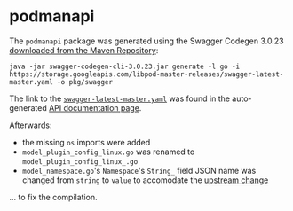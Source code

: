 # podmanapi

The `podmanapi` package was generated using the Swagger Codegen 3.0.23 [downloaded from the Maven Repository](https://mvnrepository.com/artifact/io.swagger.codegen.v3/swagger-codegen-cli):

```
java -jar swagger-codegen-cli-3.0.23.jar generate -l go -i https://storage.googleapis.com/libpod-master-releases/swagger-latest-master.yaml -o pkg/swagger
```

The link to the [`swagger-latest-master.yaml`](https://storage.googleapis.com/libpod-master-releases/swagger-latest-master.yaml) was found in the auto-generated [API documentation page](https://podman.readthedocs.io/en/latest/_static/api.html).

Afterwards:

* the missing `os` imports were added
* `model_plugin_config_linux.go` was renamed to `model_plugin_config_linux_.go`
* `model_namespace.go`'s `Namespace`'s `String_` field JSON name was changed from `string` to `value` to accomodate the [upstream change](https://github.com/containers/podman/commit/8eb36320ca321ba514b5388cfdb11595e61a7d49)

... to fix the compilation.
